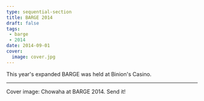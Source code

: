 ```yaml
---
type: sequential-section
title: BARGE 2014
draft: false
tags:
 - barge
 - 2014
date: 2014-09-01
cover:
  image: cover.jpg
---
```


This year's expanded BARGE was held at Binion's Casino. <!--more-->

-----

Cover image: Chowaha at BARGE 2014.  Send it!
